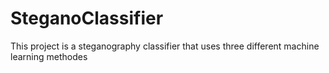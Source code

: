 # SteganoClassifier
This project is a steganography classifier that uses three different machine learning methodes
